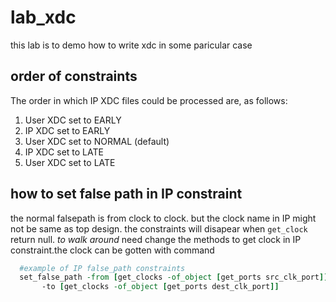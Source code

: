# lab_xdc
this lab is to demo how to write xdc in some paricular case

## order of constraints

The order in which IP XDC files could be processed are, as follows:

1. User XDC set to EARLY
2. IP XDC set to EARLY
3. User XDC set to NORMAL (default)
4. IP XDC set to LATE
5. User XDC set to LATE

## how to set false path in IP constraint

the normal falsepath is from clock to clock. but the clock name in IP might not be same as top design. the constraints will disapear when `get_clock` return null.
*to walk around* need change the methods to get clock in IP constraint.the clock can be gotten with command
```TCL
  #example of IP false_path constraints
  set_false_path -from [get_clocks -of_object [get_ports src_clk_port]] \
       -to [get_clocks -of_object [get_ports dest_clk_port]]
```
